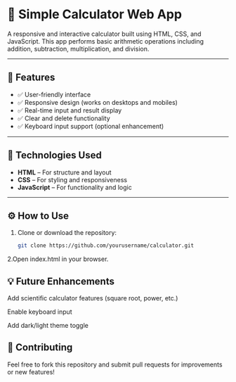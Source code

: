 # 🔢 Simple Calculator Web App

A responsive and interactive calculator built using HTML, CSS, and JavaScript. This app performs basic arithmetic operations including addition, subtraction, multiplication, and division.

---

## 📌 Features

- ✅ User-friendly interface
- ✅ Responsive design (works on desktops and mobiles)
- ✅ Real-time input and result display
- ✅ Clear and delete functionality
- ✅ Keyboard input support (optional enhancement)

---

## 🚀 Technologies Used

- **HTML** – For structure and layout  
- **CSS** – For styling and responsiveness  
- **JavaScript** – For functionality and logic  

---

## ⚙️ How to Use

1. Clone or download the repository:
   ```bash
   git clone https://github.com/yourusername/calculator.git

2.Open index.html in your browser.

## 💡 Future Enhancements
Add scientific calculator features (square root, power, etc.)

Enable keyboard input

Add dark/light theme toggle

## 🙌 Contributing
Feel free to fork this repository and submit pull requests for improvements or new features!




